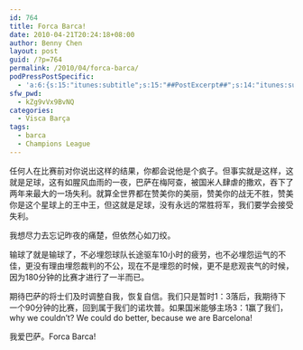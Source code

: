 ```yaml
---
id: 764
title: Forca Barca!
date: 2010-04-21T20:24:18+08:00
author: Benny Chen
layout: post
guid: /?p=764
permalink: /2010/04/forca-barca/
podPressPostSpecific:
  - 'a:6:{s:15:"itunes:subtitle";s:15:"##PostExcerpt##";s:14:"itunes:summary";s:15:"##PostExcerpt##";s:15:"itunes:keywords";s:17:"##WordPressCats##";s:13:"itunes:author";s:10:"##Global##";s:15:"itunes:explicit";s:7:"Default";s:12:"itunes:block";s:7:"Default";}'
sfw_pwd:
  - kZg9vVx9BvNQ
categories:
  - Visca Barça
tags:
  - barca
  - Champions League
---
```

任何人在比赛前对你说出这样的结果，你都会说他是个疯子。但事实就是这样，这就是足球，这有如腥风血雨的一夜，巴萨在梅阿查，被国米人肆虐的撒欢，吞下了两年来最大的一场失利。就算全世界都在赞美你的美丽，赞美你的战无不胜，赞美你是这个星球上的王中王，但这就是足球，没有永远的常胜将军，我们要学会接受失利。

我想尽力去忘记昨夜的痛楚，但依然心如刀绞。

输球了就是输球了，不必埋怨球队长途驱车10小时的疲劳，也不必埋怨运气的不佳，更没有理由埋怨裁判的不公，现在不是埋怨的时候，更不是悲观丧气的时候，因为180分钟的比赛才进行了一半而已。

期待巴萨的将士们及时调整自我，恢复自信。我们只是暂时1：3落后，我期待下一个90分钟的比赛，回到属于我们的诺坎普。如果国米能够主场3：1赢了我们，why we couldn&#8217;t? We could do better, because we are Barcelona!

我爱巴萨。Forca Barca!